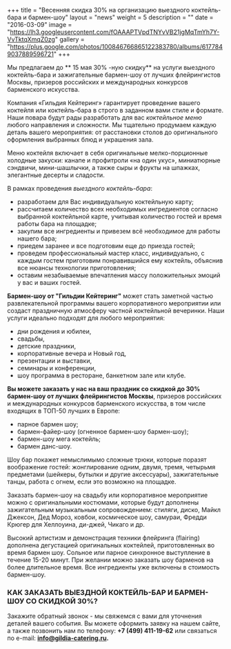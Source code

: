 +++
title = "Весенняя скидка 30% на организацию выездного коктейль-бара и бармен-шоу"
layout = "news"
weight = 5
description = ""
date = "2016-03-09"
image = "https://lh3.googleusercontent.com/fOAAAPTVpdTNYvVB21jgMqTmYh7Y-VvTktqXmqZ0zg"
gallery = "https://plus.google.com/photos/100846766865122383780/albums/6177849037889596721"
+++

Мы предлагаем до ** 15 мая 30% -ную скидку** на услуги выездного коктейль-бара и зажигательные бармен-шоу от лучших флейрингистов Москвы, призеров российских и международных конкурсов барменского искусства.

<!--more-->

Компания «Гильдия Кейтеринг» гарантирует проведение вашего коктейля или коктейль-бара в строго в заданном вами стиле и формате. Наши повара будут рады разработать для вас _коктейльное меню_ любого направления и сложности. Мы тщательно продумаем каждую деталь вашего мероприятия: от расстановки столов до оригинального оформления выбранных блюд и украшения зала.

Меню коктейля включает в себя оригинальные мелко-порционные холодные закуски: канапе и профитроли «на один укус», миниатюрные сэндвичи, мини-шашлычки, а также сыры и фрукты на шпажках, элегантные десерты и сладости.

В рамках проведения _выездного коктейль-бара_:

- разработаем для Вас индивидуальную коктейльную карту;
- рассчитаем количество всех необходимых ингредиентов согласно выбранной коктейльной карте, учитывая количество гостей и время работы бара на площадке;
- закупим все ингредиенты и привезем всё необходимое для работы нашего бара;
- приедем заранее и все подготовим еще до приезда гостей;
- проведем профессиональный мастер класс, индивидуально, с каждым гостем приготовим понравившийся ему коктейль, объяснив все нюансы технологии приготовления;
- оставим незабываемые впечатления массу положительных эмоций у вас и ваших гостей.

**Бармен-шоу от "Гильдии Кейтеринг"** может стать заметной частью развлекательной программы вашего корпоративного мероприятии или создаст праздничную атмосферу частной коктейльной вечеринки. Наши услуги идеально подходят для любого мероприятия:

- дни рождения и юбилеи,
- свадьбы,
- детские праздники,
- корпоративные вечера и Новый год,
- презентации и выставки,
- семинары и конференции,
- шоу программа в ресторане, банкетном зале или клубе.

**Вы можете заказать у нас на ваш праздник со скидкой до 30% бармен-шоу от лучших флейрингистов Москвы**, призеров российских и международных конкурсов барменского искусства, в том числе входящих в ТОП-50 лучших в Европе:

- парное бармен шоу;
- бармен-файер-шоу (огненное бармен-шоу бармен-шоу);
- бармен-шоу мега коктейль;
- бармен данс-шоу.

Шоу бар покажет немыслимымо сложные трюки, которые поразят воображение гостей: жонглирование одним, двумя, тремя, четырьмя предметами (шейкеры, бутылки и другие аксессуары), зажигательные танцы, работа с огнем, если это возможно на площадке.

Заказать бармен-шоу на свадьбу или корпоративное мероприятие можно с оригинальными костюмами, которые будут дополнены зажигательным музыкальным сопровождением: стиляги, диско, Майкл Джексон, Дед Мороз, ковбои, космическое шоу, самураи, Фредди Крюгер для Хеллоуина, ди-джей, Чикаго и др.

Высокий артистизм и демонстрация техники флейринга (flairing) дополнена дегустацией оригинальных коктейлей, приготовленных во время бармен шоу.
Сольное или парное синхронное выступление в течение 15-20 минут. При желании можно заказать шоу барменов на более длительное время. Все ингредиенты уже включены в стоимость бармен-шоу.

### КАК ЗАКАЗАТЬ ВЫЕЗДНОЙ КОКТЕЙЛЬ-БАР И БАРМЕН-ШОУ СО СКИДКОЙ 30%?

Закажите обратный звонок - мы свяжемся с вами для уточнения деталей вашего события. Вы можете оформить заявку на нашем сайте, а также позвонить нам по телефону: **+7 (499) 411-19-62** или связаться по e-mail: **info@gildia-catering.ru.**
